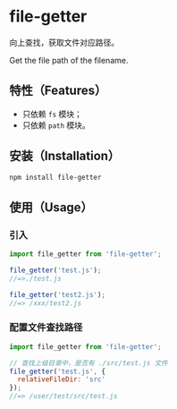 # file-getter

向上查找，获取文件对应路径。

Get the file path of the filename.

## 特性（Features）

* 只依赖 `fs` 模块；
* 只依赖 `path` 模块。

## 安装（Installation）

```bash
npm install file-getter
```

## 使用（Usage）

### 引入

```js
import file_getter from 'file-getter';

file_getter('test.js');
//=>./test.js

file_getter('test2.js');
//=> /xxx/test2.js

```

### 配置文件查找路径

```js
import file_getter from 'file-getter';

// 查找上级目录中，是否有 ./src/test.js 文件
file_getter('test.js', {
  relativeFileDir: 'src'
});
//=> /user/test/src/test.js


```
